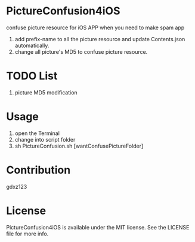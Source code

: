 # PictureConfusion4iOS
  confuse picture resource for iOS APP when you need to make spam app
  1. add prefix-name to all the picture resource and update Contents.json automatically.
  2. change all picture's MD5 to confuse picture resource.

# TODO List
  1. picture MD5 modification
  
# Usage
  1. open the Terminal
  2. change into script folder
  3. sh PictureConfusion.sh [wantConfusePictureFolder]

# Contribution
  gdxz123

# License
  PictureConfusion4iOS is available under the MIT license. See the LICENSE file for more info.
